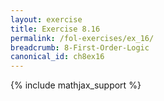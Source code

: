 ```yaml
---
layout: exercise
title: Exercise 8.16
permalink: /fol-exercises/ex_16/
breadcrumb: 8-First-Order-Logic
canonical_id: ch8ex16
---
```


{% include mathjax_support %}

